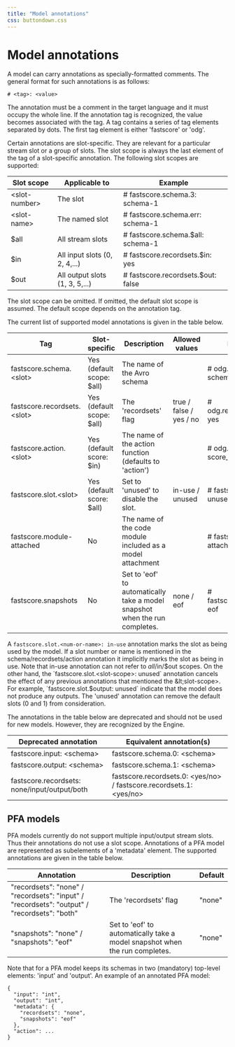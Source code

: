 ```yaml
---
title: "Model annotations"
css: buttondown.css
---
```


# Model annotations
 
A model can carry annotations as specially-formatted comments. The general
format for such annotations is as follows:

```
# <tag>: <value>
```

The annotation must be a comment in the target language and it must occupy the
whole line. If the annotation tag is recognized, the value becomes associated
with the tag. A tag contains a series of tag elements separated by dots. The
first tag element is either 'fastscore' or 'odg'.

Certain annotations are slot-specific. They are relevant for a particular
stream slot or a group of slots. The slot scope is always the last element of
the tag of a slot-specific annotation. The following slot scopes are
supported:

Slot scope	| Applicable to	| Example
------------|---------------|--------
&lt;slot-number> | The slot <slot-number> | # fastscore.schema.3: schema-1
&lt;slot-name>	| The named slot | # fastscore.schema.err: schema-1
$all | All stream slots | # fastscore.schema.$all: schema-1
$in | All input slots (0, 2, 4,...) | # fastscore.recordsets.$in: yes
$out | All output slots (1, 3, 5,...) | # fastscore.recordsets.$out: false

The slot scope can be omitted. If omitted, the default slot scope is assumed.
The default scope depends on the annotation tag.

The current list of supported model annotations is given in the table below.

Tag	| Slot-specific | Description | Allowed values | Example
----|---------------|-------------|----------------|--------
fastscore.schema.&lt;slot> | Yes (default scope: $all) | The name of the Avro schema | | # odg.schema.0: schema-1
fastscore.recordsets.&lt;slot> | Yes (default scope: $all) | The 'recordsets' flag | true / false / yes / no | # odg.recordsets.$in: yes
fastscore.action.&lt;slot> | Yes (default score: $in) | The name of the action function (defaults to 'action') | | # odg.action: score_report
fastscore.slot.&lt;slot> | Yes (default score: $all) | Set to 'unused' to disable the slot. | in-use / unused | # fastscore.slot.1: unused
fastscore.module-attached | No | The name of the code module included as a model attachment | | # fastscore.module-attached: mylib
fastscore.snapshots | No | Set to 'eof' to automatically take a model snapshot when the run completes. | none / eof | # fastscore.snapshots: eof

A `fastscore.slot.<num-or-name>: in-use` annotation marks the slot as being
used by the model. If a slot number or name is mentioned in the
schema/recordsets/action annotation it implicitly marks the slot as being in
use. Note that in-use annotation can not refer to $all/$in/$out scopes.  On the
other hand, the `fastscore.slot.<slot-scope>: unused`  annotation cancels the
effect of any previous annotations that mentioned the &lt;slot-scope>. For
example, `fastscore.slot.$output: unused` indicate that the model does not
produce any outputs. The 'unused' annotation can remove the default slots (0
and 1) from consideration.

The annotations in the table below are deprecated and should not be used for
new models. However, they are recognized by the Engine.

Deprecated annotation | Equivalent annotation(s)
----------------------|-------------------------
fastscore.input: &lt;schema> | fastscore.schema.0: &lt;schema>
fastscore.output: &lt;schema> | fastscore.schema.1: &lt;schema>
fastscore.recordsets: none/input/output/both | fastscore.recordsets.0: &lt;yes/no> / fastscore.recordsets.1: &lt;yes/no>

## PFA models

PFA models currently do not support multiple input/output stream slots. Thus
their annotations do not use a slot scope. Annotations of a PFA model are
represented as subelements of a 'metadata' element. The supported annotations
are given in the table below.

Annotation | Description | Default
-----------|-------------|--------
"recordsets": "none" / "recordsets": "input" / "recordsets": "output" / "recordsets": "both" | The 'recordsets' flag | "none"
"snapshots": "none" / "snapshots": "eof" | Set to 'eof' to automatically take a model snapshot when the run completes. | "none"

Note that for a PFA model keeps its schemas in two (mandatory) top-level elements: 'input' and 'output'. An example of an annotated PFA model:

```
{
  "input": "int",
  "output": "int",
  "metadata": {
    "recordsets": "none",
    "snapshots": "eof"
  },
  "action": ...
}
```

